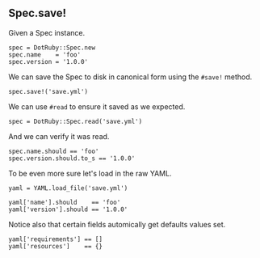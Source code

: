 ## Spec.save!

Given a Spec instance.

    spec = DotRuby::Spec.new
    spec.name    = 'foo'
    spec.version = '1.0.0'

We can save the Spec to disk in canonical form using
the `#save!` method.

    spec.save!('save.yml')

We can use `#read` to ensure it saved as we expected.

    spec = DotRuby::Spec.read('save.yml')

And we can verify it was read.

    spec.name.should == 'foo'
    spec.version.should.to_s == '1.0.0'

To be even more sure let's load in the raw YAML.

    yaml = YAML.load_file('save.yml')

    yaml['name'].should    == 'foo'
    yaml['version'].should == '1.0.0'

Notice also that certain fields automically get defaults
values set.

    yaml['requirements'] == []
    yaml['resources']    == {}

